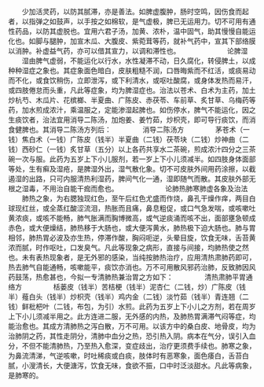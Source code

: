 <!-- { "loadSidebar": true } -->
　　少加活灵药，以防其腻滞，亦是善法。如脾虚腹肿，肠时空鸣，因伤食而起者，以指弹之如鼓声，以手按之如棉软，是气虚极，脾已无运用力。切不可用有通性药品，以防其虚脱也。宜用六君子汤，加黄、浓朴，温中固气，助其慢慢自能运化也。如脚与腿肿，加宣木瓜、大腹皮、紫菀茸等药，就补气药中，宣其下部络膜以消肿。补虚益气药，亦可以借其宣力，以调和滞性也。
　　
　　
　　论脾湿
　　湿由脾气虚弱，不能运化以行水，水性凝滞不动，日久腐化，转侵脾土，以成种种湿症之象也。其症象面色暗白，皮肤粗糙不润，口唇晦紫而不红活，或痰易动而不化，或食饮稍伤，立即泄泻，或下利清水，或呕吐酸腐，或身体发热而易汗，或四肢倦怠而头重，凡此等症象，均为脾湿症也。治法以苍术、白术为主药，加土炒杭芍、木瓜片、花槟榔、半夏曲、广陈皮、赤茯苓、车前草、炙甘草、乌梅药等药，加水煎成浓汁，乘温服之，定能渗湿起脾也。如伤停水，脾气不能运化，因之生痰饮者，治法宜用消导二陈汤，加炮姜、姜竹茹，炒枳壳，即可导行痰饮，而消食健脾也。其消导二陈汤方列后：
　　
　　消导二陈汤方
　　
　　茅苍术（一钱）焦白术（一钱）广陈皮（钱半）半夏曲（二钱）茯苓块（二钱）炒神曲（二钱）西砂仁（一钱）炙甘草（五分）以上各药共享水二茶碗，煎成浓汁四分之三茶碗一次与服。此药为五岁上下小儿服剂，若一岁上下小儿须减半。如四肢身体面部等处，生有癣及湿疮，是脾湿外出，湿气散化象。切不可皮肤外间用药涂擦，以截遏湿的出路，只可内服清热利湿药，脾间气化一通，湿即随气而散。其皮肤外部无根之湿毒，不用治自能干痂而愈也。
　　
　　
　　论肺热肺寒肺虚各象及治法
　　肺热之象，为右腮独现红色，至午后红色尤盛而作烧，鼻孔干燥作痒，两目白球现红丝，或全蒸红酸涩流泪，热胀而且痛，鼻息粗促，或口气急发喘，或咳嗽吐黄浓痰，或咳不能畅，肺气胀满而胸博微高，或气逆痰涌而咳不出，面部壅急顿成赤色，或大便燥结，肺热移于大肠也，或大便泻黄水，肺热极下迫大肠也。肺与胃相邻，肺热胃必波及亦生热，停滞作酸，胸闷呃逆，头晕目旋，饮食无味，舌苔黄浓而腻，时作呕吐，口发臭气。凡此等现象之病形，直接与间接，均肺热使之然也。未有表热现象者，是无外邪的感染，当纯按肺热治疗，应用清热肃肺药即可，热去肺气自能通畅，咳嗽能平，痰饮亦消也。万不可用散风邪药治肺，反致肺因风药鼓荡，热愈甚也，今拟一专清肺热兼治胃之方如下：
　　
　　清热肃肺平胃通络方
　　
　　栝蒌皮（钱半）苦桔梗（钱半）泥杏仁（二钱，炒）广陈皮（钱半）薤白头（钱半）炒枳壳（钱半）鸡内金（二钱）淡竹茹（钱半）青连翘（二钱）鲜枇杷叶（二钱，布包，为引）水煎。此药为五岁上下小儿之方剂，若在周岁上下小儿须减半用之。此方连进二服，无外感的内热，及肺热胃满滞气闷等症，均能治愈也。其成方清肺热之泻白散，万不可用。以该方中的桑白皮、地骨皮，均为治肺阴之药，其性走阴分，清肺中血分之热，恐引热入阴。病本在气分，误引入血分，不但不能清肺热，乃至热入愈深，变症歧出，治疗更须费手续也。肺寒之象，为鼻流清涕，气逆咳嗽，时吐稀痰或白痰，肢体时有恶寒象，面色痿白，舌苔白腻，小溲清长，大便溏泻，饮食无味，食欲不振，口中时泛淡甜水。凡此等病象，是肺寒的。
　　
